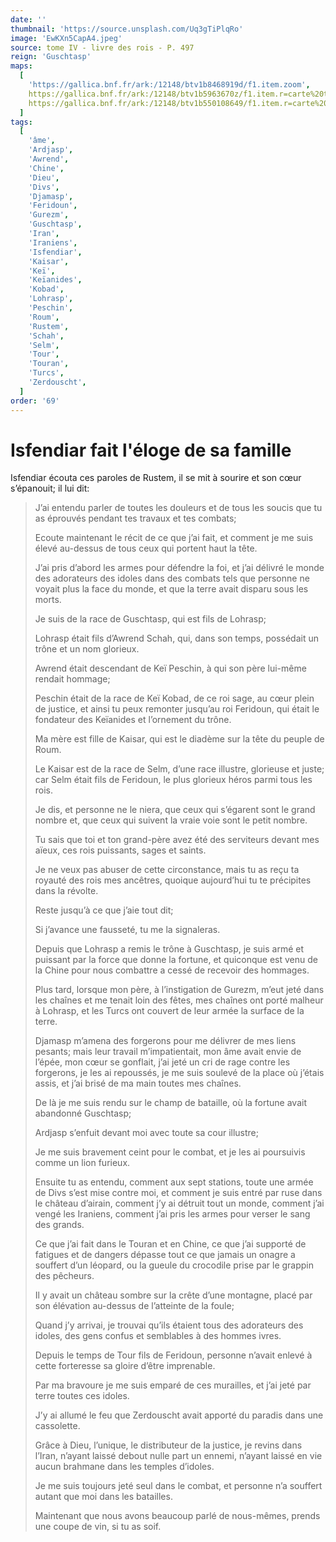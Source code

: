 ```yaml
---
date: ''
thumbnail: 'https://source.unsplash.com/Uq3gTiPlqRo'
image: 'EwKXn5CapA4.jpeg'
source: tome IV - livre des rois - P. 497
reign: 'Guschtasp'
maps:
  [
    'https://gallica.bnf.fr/ark:/12148/btv1b8468919d/f1.item.zoom',
    https://gallica.bnf.fr/ark:/12148/btv1b5963670z/f1.item.r=carte%20touran.zoom,
    https://gallica.bnf.fr/ark:/12148/btv1b550108649/f1.item.r=carte%20touran.zoom,
  ]
tags:
  [
    'âme',
    'Ardjasp',
    'Awrend',
    'Chine',
    'Dieu',
    'Divs',
    'Djamasp',
    'Feridoun',
    'Gurezm',
    'Guschtasp',
    'Iran',
    'Iraniens',
    'Isfendiar',
    'Kaisar',
    'Keï',
    'Keïanides',
    'Kobad',
    'Lohrasp',
    'Peschin',
    'Roum',
    'Rustem',
    'Schah',
    'Selm',
    'Tour',
    'Touran',
    'Turcs',
    'Zerdouscht',
  ]
order: '69'
---
```


# Isfendiar fait l'éloge de sa famille

Isfendiar écouta ces paroles de Rustem, il se mit à sourire et son cœur s’épanouit; il lui dit:

> J’ai entendu parler de toutes les douleurs et de tous les soucis que tu as éprouvés pendant tes travaux et tes combats;
>
> Ecoute maintenant le récit de ce que j’ai fait, et comment je me suis élevé au-dessus de tous ceux qui portent haut la tête.
>
> J’ai pris d’abord les armes pour défendre la foi, et j’ai délivré le monde des adorateurs des idoles dans des combats tels que personne ne voyait plus la face du monde, et que la terre avait disparu sous les morts.
>
> Je suis de la race de Guschtasp, qui est fils de Lohrasp;
>
> Lohrasp était fils d’Awrend Schah, qui, dans son temps, possédait un trône et un nom glorieux.
>
> Awrend était descendant de Keï Peschin, à qui son père lui-même rendait hommage;
>
> Peschin était de la race de Keï Kobad, de ce roi sage, au cœur plein de justice, et ainsi tu peux remonter jusqu’au roi Feridoun, qui était le fondateur des Keïanides et l’ornement du trône.
>
> Ma mère est fille de Kaisar, qui est le diadème sur la tête du peuple de Roum.
>
> Le Kaisar est de la race de Selm, d’une race illustre, glorieuse et juste; car Selm était fils de Feridoun, le plus glorieux héros parmi tous les rois.
>
> Je dis, et personne ne le niera, que ceux qui s’égarent sont le grand nombre et, que ceux qui suivent la vraie voie sont le petit nombre.
>
> Tu sais que toi et ton grand-père avez été des serviteurs devant mes aïeux, ces rois puissants, sages et saints.
>
> Je ne veux pas abuser de cette circonstance, mais tu as reçu ta royauté des rois mes ancêtres, quoique aujourd’hui tu te précipites dans la révolte.
>
> Reste jusqu’à ce que j’aie tout dit;
>
> Si j’avance une fausseté, tu me la signaleras.
>
> Depuis que Lohrasp a remis le trône à Guschtasp, je suis armé et puissant par la force que donne la fortune, et quiconque est venu de la Chine pour nous combattre a cessé de recevoir des hommages.
>
> Plus tard, lorsque mon père, à l’instigation de Gurezm, m’eut jeté dans les chaînes et me tenait loin des fêtes, mes chaînes ont porté malheur à Lohrasp, et les Turcs ont couvert de leur armée la surface de la terre.
>
> Djamasp m’amena des forgerons pour me délivrer de mes liens pesants; mais leur travail m’impatientait, mon âme avait envie de l’épée, mon cœur se gonflait, j’ai jeté un cri de rage contre les forgerons, je les ai repoussés, je me suis soulevé de la place où j’étais assis, et j’ai brisé de ma main toutes mes chaînes.
>
> De là je me suis rendu sur le champ de bataille, où la fortune avait abandonné Guschtasp;
>
> Ardjasp s’enfuit devant moi avec toute sa cour illustre;
>
> Je me suis bravement ceint pour le combat, et je les ai poursuivis comme un lion furieux.
>
> Ensuite tu as entendu, comment aux sept stations, toute une armée de Divs s’est mise contre moi, et comment je suis entré par ruse dans le château d’airain, comment j’y ai détruit tout un monde, comment j’ai vengé les Iraniens, comment j’ai pris les armes pour verser le sang des grands.
>
> Ce que j’ai fait dans le Touran et en Chine, ce que j’ai supporté de fatigues et de dangers dépasse tout ce que jamais un onagre a souffert d’un léopard, ou la gueule du crocodile prise par le grappin des pêcheurs.
>
> Il y avait un château sombre sur la crête d’une montagne, placé par son élévation au-dessus de l’atteinte de la foule;
>
> Quand j’y arrivai, je trouvai qu’ils étaient tous des adorateurs des idoles, des gens confus et semblables à des hommes ivres.
>
> Depuis le temps de Tour fils de Feridoun, personne n’avait enlevé à cette forteresse sa gloire d’être imprenable.
>
> Par ma bravoure je me suis emparé de ces murailles, et j’ai jeté par terre toutes ces idoles.
>
> J’y ai allumé le feu que Zerdouscht avait apporté du paradis dans une cassolette.
>
> Grâce à Dieu, l’unique, le distributeur de la justice, je revins dans l’Iran, n’ayant laissé debout nulle part un ennemi, n’ayant laissé en vie aucun brahmane dans les temples d’idoles.
>
> Je me suis toujours jeté seul dans le combat, et personne n’a souffert autant que moi dans les batailles.
>
> Maintenant que nous avons beaucoup parlé de nous-mêmes, prends une coupe de vin, si tu as soif.
